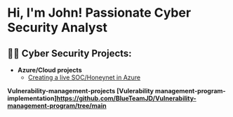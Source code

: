 <h1>Hi, I'm John! Passionate Cyber Security Analyst</h1>

<h2>👨‍💻 Cyber Security Projects:</h2>

- <b>Azure/Cloud projects</b>
  - [Creating a live SOC/Honeynet in Azure](https://github.com/BlueTeamJD/Cloud-SOC)

<b>Vulnerability-management-projects
[Vulerability management-program-implementation]https://github.com/BlueTeamJD/Vulnerability-management-program/tree/main

